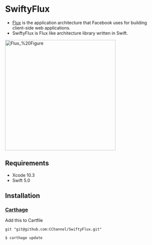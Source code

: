 # SwiftyFlux
- [Flux](https://facebook.github.io/flux/) is the application architecture that Facebook uses for building client-side web applications.
- SwiftyFlux is Flux like architecture library written in Swift.

<img src="https://github.com/CChannel/SwiftyFlux/blob/master/assets/Flux_%20Figure.png" width = "360" title="Flux_%20Figure">

## Requirements
- Xcode 10.3
- Swift 5.0

## Installation
### [Carthage](https://github.com/Carthage/Carthage)

Add this to Cartfile
```
git "git@github.com:CChannel/SwiftyFlux.git"
```
```sh
$ carthage update
```
